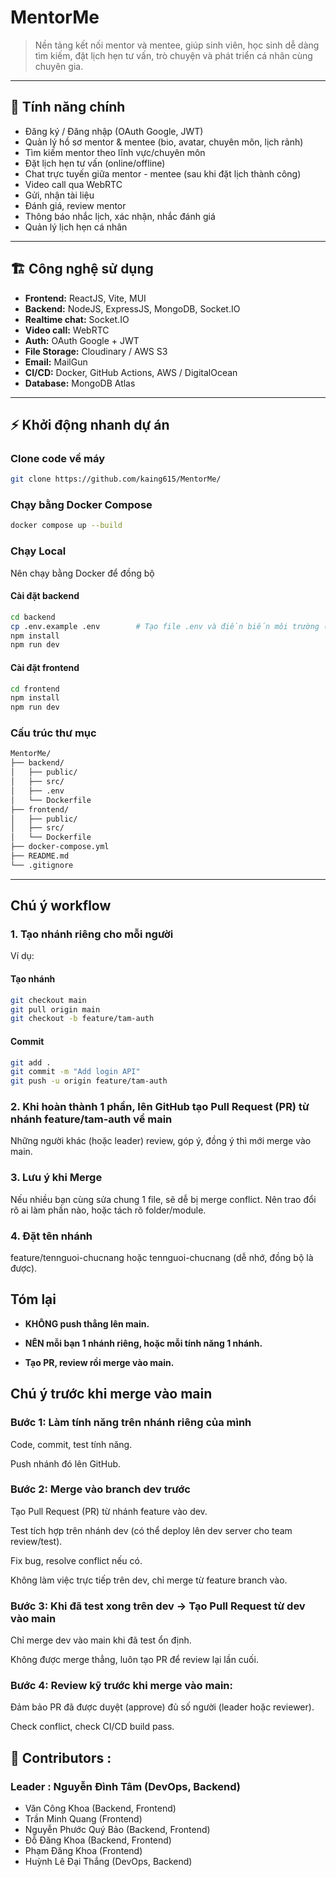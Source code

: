 # MentorMe

> Nền tảng kết nối mentor và mentee, giúp sinh viên, học sinh dễ dàng tìm kiếm, đặt lịch hẹn tư vấn, trò chuyện và phát triển cá nhân cùng chuyên gia.

---

## 🚀 Tính năng chính

- Đăng ký / Đăng nhập (OAuth Google, JWT)
- Quản lý hồ sơ mentor & mentee (bio, avatar, chuyên môn, lịch rảnh)
- Tìm kiếm mentor theo lĩnh vực/chuyên môn
- Đặt lịch hẹn tư vấn (online/offline)
- Chat trực tuyến giữa mentor - mentee (sau khi đặt lịch thành công)
- Video call qua WebRTC
- Gửi, nhận tài liệu
- Đánh giá, review mentor
- Thông báo nhắc lịch, xác nhận, nhắc đánh giá
- Quản lý lịch hẹn cá nhân

---

## 🏗️ Công nghệ sử dụng

- **Frontend:** ReactJS, Vite, MUI
- **Backend:** NodeJS, ExpressJS, MongoDB, Socket.IO
- **Realtime chat:** Socket.IO
- **Video call:** WebRTC
- **Auth:** OAuth Google + JWT
- **File Storage:** Cloudinary / AWS S3
- **Email:** MailGun
- **CI/CD:** Docker, GitHub Actions, AWS / DigitalOcean
- **Database:** MongoDB Atlas

---

## ⚡️ Khởi động nhanh dự án

### Clone code về máy

```bash
git clone https://github.com/kaing615/MentorMe/
```

### Chạy bằng Docker Compose

```bash
docker compose up --build
```

### Chạy Local
Nên chạy bằng Docker để đồng bộ
#### Cài đặt backend

```bash
cd backend
cp .env.example .env        # Tạo file .env và điền biến môi trường (MongoDB, JWT, PORT)
npm install
npm run dev
```

#### Cài đặt frontend

```bash
cd frontend 
npm install
npm run dev            
```

### Cấu trúc thư mục

```bash
MentorMe/
├── backend/
│   ├── public/
│   ├── src/
│   ├── .env
│   └── Dockerfile
├── frontend/
│   ├── public/
│   ├── src/
│   └── Dockerfile
├── docker-compose.yml
├── README.md
└── .gitignore
```

---

## Chú ý workflow

### 1. Tạo nhánh riêng cho mỗi người

Ví dụ:

#### Tạo nhánh

```bash
git checkout main
git pull origin main
git checkout -b feature/tam-auth
```

#### Commit

```bash
git add .
git commit -m "Add login API"
git push -u origin feature/tam-auth
```

### 2. Khi hoàn thành 1 phần, lên GitHub tạo Pull Request (PR) từ nhánh feature/tam-auth về main

Những người khác (hoặc leader) review, góp ý, đồng ý thì mới merge vào main.

### 3. Lưu ý khi Merge

Nếu nhiều bạn cùng sửa chung 1 file, sẽ dễ bị merge conflict. Nên trao đổi rõ ai làm phần nào, hoặc tách rõ folder/module.

### 4. Đặt tên nhánh

feature/tennguoi-chucnang hoặc tennguoi-chucnang (dễ nhớ, đồng bộ là được).

## Tóm lại

- **KHÔNG push thẳng lên main.**

- **NÊN mỗi bạn 1 nhánh riêng, hoặc mỗi tính năng 1 nhánh.**

- **Tạo PR, review rồi merge vào main.**

## Chú ý trước khi merge vào main
### Bước 1: Làm tính năng trên nhánh riêng của mình
Code, commit, test tính năng.

Push nhánh đó lên GitHub.

### Bước 2: Merge vào branch dev trước
Tạo Pull Request (PR) từ nhánh feature vào dev.

Test tích hợp trên nhánh dev (có thể deploy lên dev server cho team review/test).

Fix bug, resolve conflict nếu có.

Không làm việc trực tiếp trên dev, chỉ merge từ feature branch vào.

### Bước 3: Khi đã test xong trên dev → Tạo Pull Request từ dev vào main
Chỉ merge dev vào main khi đã test ổn định.

Không được merge thẳng, luôn tạo PR để review lại lần cuối.

### Bước 4: Review kỹ trước khi merge vào main:
Đảm bảo PR đã được duyệt (approve) đủ số người (leader hoặc reviewer).

Check conflict, check CI/CD build pass.

## 👥 Contributors :
### Leader : Nguyễn Đình Tâm (DevOps, Backend)
- Văn Công Khoa (Backend, Frontend)
- Trần Minh Quang (Frontend)
- Nguyễn Phước Quý Bảo (Backend, Frontend)
- Đỗ Đăng Khoa (Backend, Frontend)
- Phạm Đăng Khoa (Frontend)
- Huỳnh Lê Đại Thắng (DevOps, Backend)

